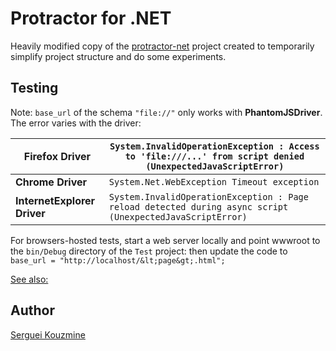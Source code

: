 Protractor for .NET
===================
Heavily modified copy of the [protractor-net](https://github.com/sergueik/protractor-net) project created to temporarily simplify project structure and do some experiments.




Testing
-------

Note: `base_url` of the schema `"file://"` only works with __PhantomJSDriver__. The error varies with the driver:

| __Firefox Driver__          | `System.InvalidOperationException : Access to 'file:///...' from script denied (UnexpectedJavaScriptError)` |
|-----------------------------|-------------------------------------------------------------------------------------------------------------|
| __Chrome Driver__           | `System.Net.WebException Timeout exception`                                                                 |
| __InternetExplorer Driver__ | `System.InvalidOperationException : Page reload detected during async script (UnexpectedJavaScriptError)`   |


For browsers-hosted tests, start a web server locally and point wwwroot to the `bin/Debug` directory of the `Test` project:
then update the code to `base_url = "http://localhost/&lt;page&gt;.html";`


[See also:](https://social.msdn.microsoft.com/Forums/silverlight/en-US/71937b5e-51f1-4d69-8e97-65ca2745b672/access-denied-exception-with-htmlpagewindownavigate-and-ie78)


Author
------
[Serguei Kouzmine](kouzmine_serguei@yahoo.com)
